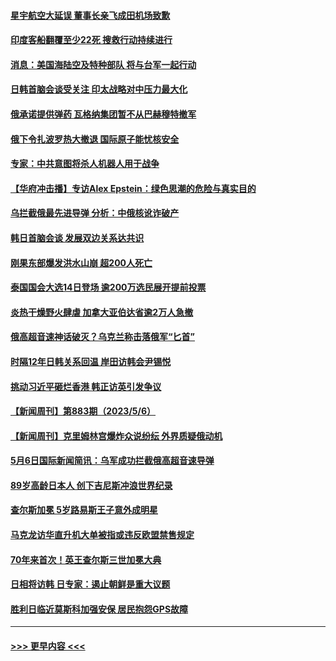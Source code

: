 #### [星宇航空大延误 董事长亲飞成田机场致歉](../pages/prog202/a103706996.md?t=05081243) 
#### [印度客船翻覆至少22死 搜救行动持续进行](../pages/prog202/a103706990.md?t=05081243) 
#### [消息：美国海陆空及特种部队 将与台军一起行动](../pages/prog202/a103706711.md?t=05081243) 
#### [日韩首脑会谈受关注 印太战略对中压力最大化](../pages/prog202/a103706897.md?t=05081243) 
#### [俄承诺提供弹药 瓦格纳集团暂不从巴赫穆特撤军](../pages/prog202/a103706864.md?t=05081243) 
#### [俄下令扎波罗热大撤退 国际原子能忧核安全](../pages/prog202/a103706686.md?t=05081243) 
#### [专家：中共意图将杀人机器人用于战争](../pages/prog202/a103706722.md?t=05081243) 
#### [【华府冲击播】专访Alex Epstein：绿色思潮的危险与真实目的](../pages/prog202/a103706692.md?t=05081243) 
#### [乌拦截俄最先进导弹 分析：中俄核讹诈破产](../pages/prog202/a103706690.md?t=05081243) 
#### [韩日首脑会谈 发展双边关系达共识](../pages/prog202/a103706687.md?t=05081243) 
#### [刚果东部爆发洪水山崩 超200人死亡](../pages/prog202/a103706688.md?t=05081243) 
#### [泰国国会大选14日登场 逾200万选民展开提前投票](../pages/prog202/a103706544.md?t=05081243) 
#### [炎热干燥野火肆虐 加拿大亚伯达省逾2万人急撤](../pages/prog202/a103706530.md?t=05081243) 
#### [俄高超音速神话破灭？乌克兰称击落俄军“匕首”](../pages/prog202/a103706513.md?t=05081243) 
#### [时隔12年日韩关系回温 岸田访韩会尹锡悦](../pages/prog202/a103706458.md?t=05081243) 
#### [挑动习近平砸烂香港 韩正访英引发争议](../pages/prog202/a103706412.md?t=05081243) 
#### [【新闻周刊】第883期（2023/5/6）](../pages/prog202/a103706348.md?t=05081243) 
#### [【新闻周刊】克里姆林宫爆炸众说纷纭 外界质疑俄动机](../pages/prog202/a103706343.md?t=05081243) 
#### [5月6日国际新闻简讯：乌军成功拦截俄高超音速导弹](../pages/prog202/a103706263.md?t=05081243) 
#### [89岁高龄日本人 创下吉尼斯冲浪世界纪录](../pages/prog202/a103706264.md?t=05081243) 
#### [查尔斯加冕 5岁路易斯王子意外成明星](../pages/prog202/a103706261.md?t=05081243) 
#### [马克龙访华直升机大单被指或违反欧盟禁售规定](../pages/prog202/a103706193.md?t=05081243) 
#### [70年来首次！英王查尔斯三世加冕大典](../pages/prog202/a103706073.md?t=05081243) 
#### [日相将访韩 日专家：遏止朝鲜是重大议题](../pages/prog202/a103706079.md?t=05081243) 
#### [胜利日临近莫斯科加强安保 居民抱怨GPS故障](../pages/prog202/a103705962.md?t=05081243) 

----
#### [ >>> 更早内容 <<< ](../indexes/prog202-earlier.md)
